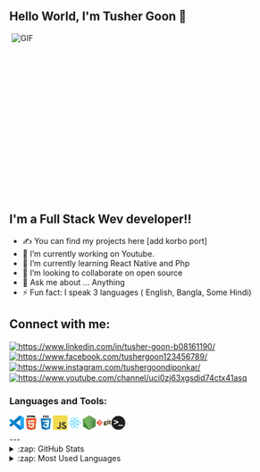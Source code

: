 ## Hello World, I'm Tusher Goon 👋

 <img align="right" alt="GIF" src="https://scontent.fdac24-1.fna.fbcdn.net/v/t1.6435-9/31543103_418280648643655_7862482443339563008_n.jpg?_nc_cat=102&ccb=1-5&_nc_sid=e3f864&_nc_eui2=AeEkNekUAmNvOEFLS4MEXRqKHUwAAOB8wjEdTAAA4HzCMfU0E8Ik-VLzD-cnlo1cl3MtFk-92LMM_ms8L1dcGmQG&_nc_ohc=46SuJKIKlg4AX87waPu&_nc_ht=scontent.fdac24-1.fna&oh=4cd61260bacb6ae3194e025c29f9c944&oe=61C188C4" width="500" height="320" />


## I'm a Full Stack Wev developer!!
- ✍ You can find my projects here [add korbo port]
- 🔭 I’m currently working on  Youtube.
- 🌱 I’m currently learning React Native and Php
- 👯 I’m looking to collaborate on open source
- 💬 Ask me about ... Anything
- ⚡ Fun fact: I speak 3 languages ( English, Bangla, Some Hindi)



<h2 align="left">Connect with me:</h2
<p align="left">
<a href="https://linkedin.com/in/https://www.linkedin.com/in/tusher-goon-b08161190/" target="blank"><img align="center" src="https://raw.githubusercontent.com/rahuldkjain/github-profile-readme-generator/master/src/images/icons/Social/linked-in-alt.svg" alt="https://www.linkedin.com/in/tusher-goon-b08161190/" height="30" width="40" /></a>
<a href="https://fb.com/https://www.facebook.com/tushergoon123456789/" target="blank"><img align="center" src="https://raw.githubusercontent.com/rahuldkjain/github-profile-readme-generator/master/src/images/icons/Social/facebook.svg" alt="https://www.facebook.com/tushergoon123456789/" height="30" width="40" /></a>
 <a href="https://instagram.com/https://www.instagram.com/tushergoondiponkar/" target="blank"><img align="center" src="https://raw.githubusercontent.com/rahuldkjain/github-profile-readme-generator/master/src/images/icons/Social/instagram.svg" alt="https://www.instagram.com/tushergoondiponkar/" height="30" width="40" /></a>
  <a href="https://www.youtube.com/c/https://www.youtube.com/channel/uci0zj63xgsdid74ctx41asq" target="blank"><img align="center" src="https://raw.githubusercontent.com/rahuldkjain/github-profile-readme-generator/master/src/images/icons/Social/youtube.svg" alt="https://www.youtube.com/channel/uci0zj63xgsdid74ctx41asq" height="30" width="40" /></a>


 </p>




### Languages and Tools:

[<img align="left" alt="Visual Studio Code" width="26px" src="https://raw.githubusercontent.com/github/explore/80688e429a7d4ef2fca1e82350fe8e3517d3494d/topics/visual-studio-code/visual-studio-code.png" />][youtube]
[<img align="left" alt="HTML5" width="26px" src="https://raw.githubusercontent.com/github/explore/80688e429a7d4ef2fca1e82350fe8e3517d3494d/topics/html/html.png" />][youtube]
[<img align="left" alt="CSS3" width="26px" src="https://raw.githubusercontent.com/github/explore/80688e429a7d4ef2fca1e82350fe8e3517d3494d/topics/css/css.png" />][youtube]
[<img align="left" alt="JavaScript" width="26px" src="https://raw.githubusercontent.com/github/explore/80688e429a7d4ef2fca1e82350fe8e3517d3494d/topics/javascript/javascript.png" />][youtube]
[<img align="left" alt="React" width="26px" src="https://raw.githubusercontent.com/github/explore/80688e429a7d4ef2fca1e82350fe8e3517d3494d/topics/react/react.png" />][youtube]
[<img align="left" alt="Node.js" width="26px" src="https://raw.githubusercontent.com/github/explore/80688e429a7d4ef2fca1e82350fe8e3517d3494d/topics/nodejs/nodejs.png" />][youtube]
[<img align="left" alt="Git" width="26px" src="https://raw.githubusercontent.com/github/explore/80688e429a7d4ef2fca1e82350fe8e3517d3494d/topics/git/git.png" />][youtube]
[<img align="left" alt="Terminal" width="26px" src="https://raw.githubusercontent.com/github/explore/80688e429a7d4ef2fca1e82350fe8e3517d3494d/topics/terminal/terminal.png" />][youtube]

<br />
<br />
---

<details>
  <summary>:zap: GitHub Stats</summary>

  <img align="left" alt="Anna's GitHub Stats" src="https://github-readme-stats.vercel.app/api?username=arsentieva&show_icons=true&hide_border=true" />

</details>

<details>
  <summary>:zap: Most Used Languages</summary>

<img align="left" alt="Anna's GitHub Top Languages" src="https://github-readme-stats.vercel.app/api/top-langs/?username=arsentieva" />

</details>

[website]: https://holistic-developer.com/
[youtube]: https://www.youtube.com/channel/UCi0zj63xgSdid74ctX41aSQ
[instagram]: https://www.instagram.com/holistic_developer/
[linkedin]: https://linkedin.com/in/annaarsentieva
[portfolio]: https://arsentieva.github.io/profile/
